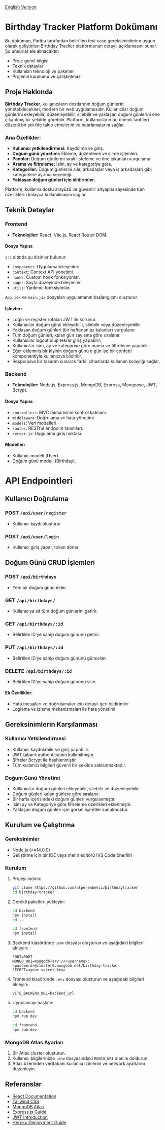 [English Version](https://github.com/alperenbekci/birthdaytracker/blob/main/README.md)

# Birthday Tracker Platform Dokümanı

Bu doküman, Paribu tarafından belirtilen test case gereksinimlerine uygun olarak geliştirilen Birthday Tracker platformunun detaylı açıklamasını sunar. Şu unsurlar ele alınacaktır:

- Proje genel bilgisi
- Teknik detaylar
- Kullanılan teknoloji ve paketler
- Projenin kurulumu ve çalıştırılması

## Proje Hakkında

**Birthday Tracker**, kullanıcıların dostlarının doğum günlerini yönetebilecekleri, modern bir web uygulamasıdır. Kullanıcılar doğum günlerini ekleyebilir, düzenleyebilir, silebilir ve yaklaşan doğum günlerini öne çıkarılmış bir şekilde görebilir. Platform, kullanıcıların bu önemli tarihleri düzenli bir şekilde takip etmelerini ve hatırlamalarını sağlar.

### Ana Özellikler:

- **Kullanıcı yetkilendirmesi:** Kaydolma ve giriş.
- **Doğum günü yönetimi:** Ekleme, düzenleme ve silme işlemleri.
- **Panolar:** Doğum günlerini sıralı listeleme ve öne çıkanları vurgulama.
- **Arama ve filtreleme:** İsim, ay ve kategoriye göre.
- **Kategoriler:** Doğum günlerini aile, arkadaşlar veya iş arkadaşları gibi kategorilere ayırma seçeneği.
- **Yaklaşan doğum günleri için bildirimler.**

Platform, kullanıcı dostu arayüzü ve güvenilir altyapısı sayesinde tüm özelliklerin kolayca kullanılmasını sağlar.

## Teknik Detaylar

### Frontend

- **Teknolojiler:** React, Vite.js, React Router DOM.

#### Dosya Yapısı:

`src` altında şu dizinler bulunur:

- `components`: Uygulama bileşenleri.
- `context`: Context API yönetimi.
- `hooks`: Custom hook fonksiyonlar.
- `pages`: Sayfa düzeyinde bileşenler.
- `utils`: Yardımcı fonksiyonlar.

`App.jsx` ve `main.jsx` dosyaları uygulamanın başlangıcını oluşturur.

#### İşlevler:

- Login ve register rotaları JWT ile korunur.
- Kullanıcılar doğum günü ekleyebilir, silebilir veya düzenleyebilir.
- Yaklaşan doğum günleri (bir haftadan az kalanlar) vurgulanır.
- Tüm doğum günleri, kalan gün sayısına göre sıralanır.
- Kullanıcılar logout olup tekrar giriş yapabilir.
- Kullanıcılar isim, ay ve kategoriye göre arama ve filtreleme yapabilir.
- Eğer eklenmiş bir kişinin doğum günü o gün ise bir confetti komponentiyle kullanıcıya bildirilir.
- Responsive bir tasarım sunarak farklı cihazlarda kullanım kolaylığı sağlar.

### Backend

- **Teknolojiler:** Node.js, Express.js, MongoDB, Express, Mongoose, JWT, Bcrypt.

#### Dosya Yapısı:

- `controllers`: MVC mimarisinin kontrol katmanı.
- `middleware`: Doğrulama ve hata yönetimi.
- `models`: Veri modelleri.
- `routes`: RESTful endpoint tanımları.
- `server.js`: Uygulama giriş noktası.

#### Modeller:

- Kullanıcı modeli (User).
- Doğum günü modeli (Birthday).

# API Endpointleri

## Kullanıcı Doğrulama

### POST `/api/user/register`

- Kullanıcı kaydı oluşturur.

### POST `/api/user/login`

- Kullanıcı giriş yapar, token döner.

## Doğum Günü CRUD İşlemleri

### POST `/api/birthdays`

- Yeni bir doğum günü ekler.

### GET `/api/birthdays/`

- Kullanıcıya ait tüm doğum günlerini getirir.

### GET `/api/birthdays/:id`

- Belirtilen ID’ye sahip doğum gününü getirir.

### PUT `/api/birthdays/:id`

- Belirtilen ID’ye sahip doğum gününü günceller.

### DELETE `/api/birthdays/:id`

- Belirtilen ID’ye sahip doğum gününü siler.

#### Ek Özellikler:

- Hata mesajları ve doğrulamalar için detaylı geri bildirimler.
- Loglama ve izleme mekanizmaları ile hata yönetimi.

## Gereksinimlerin Karşılanması

### Kullanıcı Yetkilendirmesi

- Kullanıcı kaydolabilir ve giriş yapabilir.
- JWT tabanlı authentication kullanılmıştır.
- Şifreler Bcrypt ile hashlenmiştir.
- Tüm kullanıcı bilgileri güvenli bir şekilde saklanmaktadır.

### Doğum Günü Yönetimi

- Kullanıcılar doğum günleri ekleyebilir, silebilir ve düzenleyebilir.
- Doğum günleri kalan günlere göre sıralanır.
- Bir hafta içerisindeki doğum günleri vurgulanmıştır.
- İsim ay ve Kategoriye göre filtreleme özellikleri eklenmiştir.
- Yaklaşan doğum günleri için görsel işaretler sunulmuştur.

## Kurulum ve Çalıştırma

### Gereksinimler

- Node.js (>=14.0.0)
- Geliştirme için bir IDE veya metin editörü (VS Code önerilir)

### Kurulum

1. Projeyi indirin:

   ```bash
   git clone https://github.com/alperenbekci/birthdaytracker
   cd birthday-tracker
   ```

2. Gerekli paketleri yükleyin:

   ```bash
   cd backend
   npm install
   cd ..
   ```

   ```bash
   cd frontend
   npm install
   ```

3. Backend klasöründe `.env` dosyası oluşturun ve aşağıdaki bilgileri ekleyin:

   ```env
   PORT=PORT
   MONGO_URI=mongodb+srv://<username>:<password>@cluster0.mongodb.net/birthday-tracker
   SECRET=<your-secret-key>
   ```

4. Frontend klasöründe `.env` dosyası oluşturun ve aşağıdaki bilgileri ekleyin:

   ```env
   VITE_BACKEND_URL=backend_url
   ```

5. Uygulamayı başlatın:

   ```bash
   cd backend
   npm run dev
   ```

   ```bash
   cd frontend
   npm run dev
   ```

### MongoDB Atlas Ayarları

1. Bir Atlas cluster oluşturun.
2. Kullanıcı bilgilerinizle `.env` dosyasındaki `MONGO_URI` alanını doldurun.
3. Atlas üzerinden veritabanı kullanıcı izinlerini ve network ayarlarını düzenleyin.

## Referanslar

- [React Documentation](https://reactjs.org/docs/getting-started.html)
- [Tailwind CSS](https://tailwindcss.com/docs/installation)
- [MongoDB Atlas](https://www.mongodb.com/cloud/atlas)
- [Express.js Guide](https://expressjs.com/en/starter/installing.html)
- [JWT Introduction](https://jwt.io/introduction/)
- [Heroku Deployment Guide](https://devcenter.heroku.com/articles/getting-started-with-nodejs)
